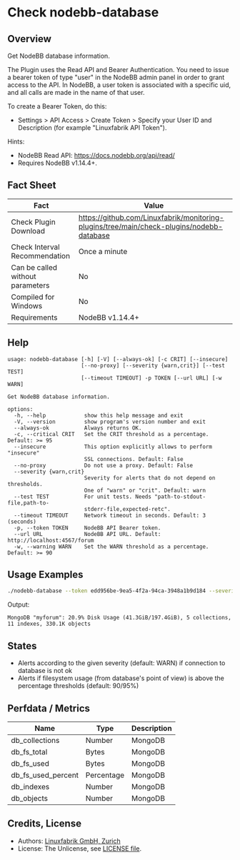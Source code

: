 # Check nodebb-database

## Overview

Get NodeBB database information.

The Plugin uses the Read API and Bearer Authentication. You need to issue a bearer token of type "user" in the NodeBB admin panel in order to grant access to the API. In NodeBB, a user token is associated with a specific uid, and all calls are made in the name of that user.

To create a Bearer Token, do this:

* Settings \> API Access \> Create Token \> Specify your User ID and Description (for example "Linuxfabrik API Token").

Hints:

* NodeBB Read API: <https://docs.nodebb.org/api/read/>
* Requires NodeBB v1.14.4+.


## Fact Sheet

| Fact | Value |
|----|----|
| Check Plugin Download                 | <https://github.com/Linuxfabrik/monitoring-plugins/tree/main/check-plugins/nodebb-database> |
| Check Interval Recommendation         | Once a minute |
| Can be called without parameters      | No |
| Compiled for Windows                  | No |
| Requirements                          | NodeBB v1.14.4+ |


## Help

```text
usage: nodebb-database [-h] [-V] [--always-ok] [-c CRIT] [--insecure]
                       [--no-proxy] [--severity {warn,crit}] [--test TEST]
                       [--timeout TIMEOUT] -p TOKEN [--url URL] [-w WARN]

Get NodeBB database information.

options:
  -h, --help            show this help message and exit
  -V, --version         show program's version number and exit
  --always-ok           Always returns OK.
  -c, --critical CRIT   Set the CRIT threshold as a percentage. Default: >= 95
  --insecure            This option explicitly allows to perform "insecure"
                        SSL connections. Default: False
  --no-proxy            Do not use a proxy. Default: False
  --severity {warn,crit}
                        Severity for alerts that do not depend on thresholds.
                        One of "warn" or "crit". Default: warn
  --test TEST           For unit tests. Needs "path-to-stdout-file,path-to-
                        stderr-file,expected-retc".
  --timeout TIMEOUT     Network timeout in seconds. Default: 3 (seconds)
  -p, --token TOKEN     NodeBB API Bearer token.
  --url URL             NodeBB API URL. Default: http://localhost:4567/forum
  -w, --warning WARN    Set the WARN threshold as a percentage. Default: >= 90
```


## Usage Examples

```bash
./nodebb-database --token edd956be-9ea5-4f2a-94ca-3948a1b9d184 --severity warn
```

Output:

```text
MongoDB "myforum": 20.9% Disk Usage (41.3GiB/197.4GiB), 5 collections, 11 indexes, 330.1K objects
```


## States

* Alerts according to the given severity (default: WARN) if connection to database is not ok
* Alerts if filesystem usage (from database's point of view) is above the percentage thresholds (default: 90/95%)


## Perfdata / Metrics

| Name               | Type       | Description |
|--------------------|------------|-------------|
| db_collections     | Number     | MongoDB     |
| db_fs_total        | Bytes      | MongoDB     |
| db_fs_used         | Bytes      | MongoDB     |
| db_fs_used_percent | Percentage | MongoDB     |
| db_indexes         | Number     | MongoDB     |
| db_objects         | Number     | MongoDB     |


## Credits, License

* Authors: [Linuxfabrik GmbH, Zurich](https://www.linuxfabrik.ch)
* License: The Unlicense, see [LICENSE file](https://unlicense.org/).
